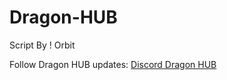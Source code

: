 # Dragon-HUB

Script By ! Orbit

Follow Dragon HUB updates: [Discord Dragon HUB](https://discord.gg/jgxY2x7hCW)

